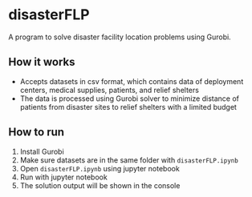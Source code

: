 # disasterFLP

A program to solve disaster facility location problems using Gurobi.

## How it works

- Accepts datasets in csv format, which contains data of deployment centers, medical supplies, patients, and relief shelters
- The data is processed using Gurobi solver to minimize distance of patients from disaster sites to relief shelters with a limited budget

## How to run

1. Install Gurobi
2. Make sure datasets are in the same folder with `disasterFLP.ipynb`
3. Open `disasterFLP.ipynb` using jupyter notebook
4. Run with jupyter notebook
5. The solution output will be shown in the console